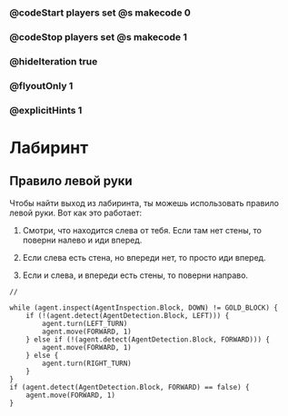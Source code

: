 ### @codeStart players set @s makecode 0
### @codeStop players set @s makecode 1

### @hideIteration true 
### @flyoutOnly 1
### @explicitHints 1


# Лабиринт

## Правило левой руки
Чтобы найти выход из лабиринта, ты можешь использовать правило левой руки. Вот как это работает:

1. Смотри, что находится слева от тебя. Если там нет стены, то поверни налево и иди вперед.

2. Если слева есть стена, но впереди нет, то просто иди вперед.

3. Если и слева, и впереди есть стены, то поверни направо.


```template
//
``` 

```ghost
while (agent.inspect(AgentInspection.Block, DOWN) != GOLD_BLOCK) {
    if (!(agent.detect(AgentDetection.Block, LEFT))) {
        agent.turn(LEFT_TURN)
        agent.move(FORWARD, 1)
    } else if (!(agent.detect(AgentDetection.Block, FORWARD))) {
        agent.move(FORWARD, 1)
    } else {
        agent.turn(RIGHT_TURN)
    }
}
if (agent.detect(AgentDetection.Block, FORWARD) == false) {
    agent.move(FORWARD, 1)
}
``` 
